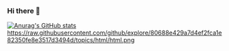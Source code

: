 ### Hi there 👋
[![Anurag's GitHub stats](https://github-readme-stats.vercel.app/api?username=mattos123)](https://github.com/anuraghazra/github-readme-stats)
https://raw.githubusercontent.com/github/explore/80688e429a7d4ef2fca1e82350fe8e3517d3494d/topics/html/html.png
<!--
**mattos123/mattos123** is a ✨ _special_ ✨ repository because its `README.md` (this file) appears on your GitHub profile.

Here are some ideas to get you started:

- 🔭 I’m currently working on ...
- 🌱 I’m currently learning ...
- 👯 I’m looking to collaborate on ...
- 🤔 I’m looking for help with ...
- 💬 Ask me about ...
- 📫 How to reach me: ...
- 😄 Pronouns: ...
- ⚡ Fun fact: ...
-->
